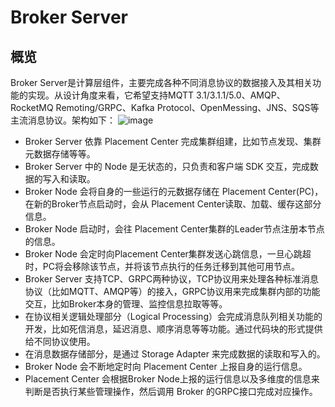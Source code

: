 # Broker Server
## 概览
Broker Server是计算层组件，主要完成各种不同消息协议的数据接入及其相关功能的实现。从设计角度来看，它希望支持MQTT 3.1/3.1.1/5.0、AMQP、RocketMQ Remoting/GRPC、Kafka Protocol、OpenMessing、JNS、SQS等主流消息协议。架构如下：
![image](../../images/doc-image2.png)

- Broker Server 依靠 Placement Center 完成集群组建，比如节点发现、集群元数据存储等等。
- Broker Server 中的 Node 是无状态的，只负责和客户端 SDK 交互，完成数据的写入和读取。
- Broker Node 会将自身的一些运行的元数据存储在 Placement Center(PC)，在新的Broker节点启动时，会从 Placement Center读取、加载、缓存这部分信息。
- Broker Node 启动时，会往 Placement Center集群的Leader节点注册本节点的信息。
- Broker Node 会定时向Placement Center集群发送心跳信息，一旦心跳超时，PC将会移除该节点，并将该节点执行的任务迁移到其他可用节点。
- Broker Server 支持TCP、GRPC两种协议，TCP协议用来处理各种标准消息协议（比如MQTT、AMQP等）的接入，GRPC协议用来完成集群内部的功能交互，比如Broker本身的管理、监控信息拉取等等。
- 在协议相关逻辑处理部分（Logical Processing）会完成消息队列相关功能的开发，比如死信消息，延迟消息、顺序消息等等功能。通过代码块的形式提供给不同协议使用。
- 在消息数据存储部分，是通过 Storage Adapter 来完成数据的读取和写入的。
- Broker Node 会不断地定时向 Placement Center 上报自身的运行信息。
- Placement Center 会根据Broker Node上报的运行信息以及多维度的信息来判断是否执行某些管理操作，然后调用 Broker 的GRPC接口完成对应操作。
